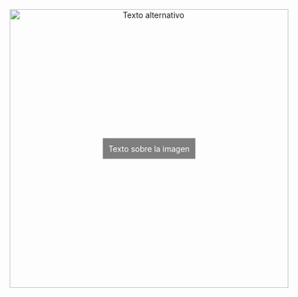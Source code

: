 <div style="position:relative; text-align:center;">
  <img src="[URL_DE_LA_IMAGEN](https://static.zerochan.net/Fate.stay.night.full.3661728.gif)" alt="Texto alternativo" style="width:500px;">
  <div style="position:absolute; top: 50%; left: 50%; transform: translate(-50%, -50%); background-color:rgba(0,0,0,0.5); color:white; padding:10px;">
    Texto sobre la imagen
  </div>
</div>
